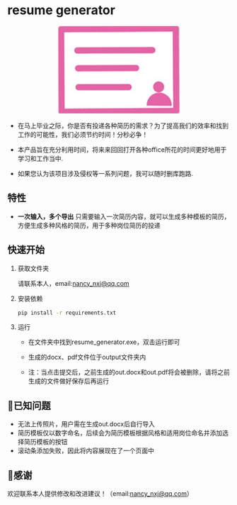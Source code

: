 # resume generator   

<p align="center">
  <img src="resume_logo.png" alt="resume generator logo"/>
</p>


- 在马上毕业之际，你是否有投递各种简历的需求？为了提高我们的效率和找到工作的可能性，我们必须节约时间！分秒必争！

- 本产品旨在充分利用时间，将来来回回打开各种office所花的时间更好地用于学习和工作当中.

- 如果您认为该项目涉及侵权等一系列问题，我可以随时删库跑路.

<p float="left">
  
</p >

## 特性

- **一次输入，多个导出**  只需要输入一次简历内容，就可以生成多种模板的简历，方便生成多种风格的简历，用于多种岗位简历的投递



## 快速开始

1. 获取文件夹

    请联系本人，email:nancy_nxj@qq.com

2. 安装依赖

    ```bash
    pip install -r requirements.txt
    ```
3. 运行

   - 在文件夹中找到resume_generator.exe，双击运行即可

   - 生成的docx、pdf文件位于output文件夹内
   - 注：当点击提交后，之前生成的out.docx和out.pdf将会被删除，请将之前生成的文件做好保存后再运行


## 💬已知问题

- 无法上传照片，用户需在生成out.docx后自行导入
- 简历模板仅以数字命名，后续会为简历模板根据风格和适用岗位命名并添加选择简历模板的按钮
- 滚动条添加失败，因此将内容展现在了一个页面中


## 🧍感谢

欢迎联系本人提供修改和改进建议！（email:nancy_nxj@qq.com）
